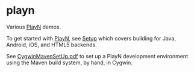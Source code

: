 # playn
Various [PlayN](http://playn.io) demos.

To get started with [PlayN](http://playn.io), see [Setup](http://playn.io/docs/setup.html) which covers building for
Java, Android, iOS, and HTML5 backends.

See [CygwinMavenSetUp.pdf](CygwinMavenSetUp.pdf) to set up a PlayN development environment using the Maven build system,
by hand, in Cygwin.
